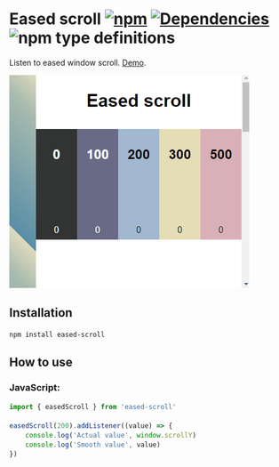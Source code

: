 # Eased scroll [![npm](https://img.shields.io/npm/v/eased-scroll.svg)](https://www.npmjs.com/package/eased-scroll) [![Dependencies](https://img.shields.io/david/FilipChalupa/eased-scroll.svg)](https://www.npmjs.com/package/eased-scroll?activeTab=dependencies) ![npm type definitions](https://img.shields.io/npm/types/eased-scroll.svg)

Listen to eased window scroll. [Demo](https://filipchalupa.cz/eased-scroll/demo.html).

![UI example](./screencast.gif)

## Installation

```bash
npm install eased-scroll
```

## How to use

### JavaScript:

```javascript
import { easedScroll } from 'eased-scroll'

easedScroll(200).addListener((value) => {
	console.log('Actual value', window.scrollY)
	console.log('Smooth value', value)
})
```

